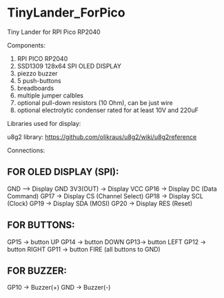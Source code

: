 # TinyLander_ForPico
Tiny Lander for RPI Pico RP2040


Components:
1) RPI PICO RP2040
2) SSD1309 128x64 SPI OLED DISPLAY
4) piezzo buzzer
5) 5 push-buttons
6) breadboards
7) multiple jumper calbles
8) optional pull-down resistors (10 Ohm), can be just wire
9) optional electrolytic condenser rated for at least 10V and 220uF


Libraries used for display:

u8g2 library:
https://github.com/olikraus/u8g2/wiki/u8g2reference

Connections:

FOR OLED DISPLAY (SPI):
--------------------------------
GND -->  Display GND
3V3(OUT) -> Display VCC
GP16 -> Display DC  (Data Command)
GP17 -> Display CS  (Channel Select)
GP18 -> Display SCL (Clock)
GP19 -> Display SDA (MOSI)
GP20 -> Display RES (Reset)

FOR BUTTONS:
--------------------------------
GP15 -> button UP
GP14 -> button DOWN
GP13-> button LEFT
GP12 -> button RIGHT
GP11 -> button FIRE
(all buttons to GND) 

FOR BUZZER:
--------------------------------
GP10 -> Buzzer(+)
GND -> Buzzer(-)
